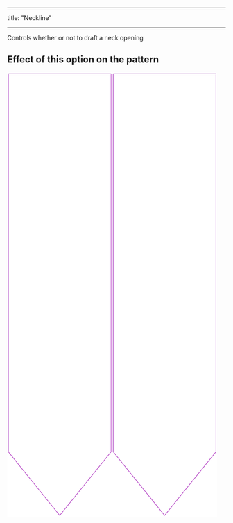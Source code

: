 - - -
title: "Neckline"
- - -

Controls whether or not to draft a neck opening

## Effect of this option on the pattern

![This image shows the effect of this option by superimposing several variants that have a different value for this option](walburga_neckline_sample.svg "Effect of this option on the pattern")
